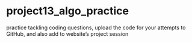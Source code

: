 # project13_algo_practice
practice tackling coding questions, upload the code for your attempts to GitHub, and also add to website’s project session
